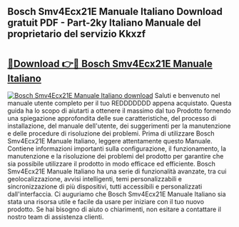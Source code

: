 ## Bosch Smv4Ecx21E Manuale Italiano Download gratuit PDF - Part-2ky Italiano Manuale del proprietario del servizio Kkxzf

# <h2><a href="http://df99our.blite.top/?on=Bosch+Smv4Ecx21E+Manuale+Italiano">🔗Download 👉🔴 Bosch Smv4Ecx21E Manuale Italiano</a></h2>

[![Bosch Smv4Ecx21E Manuale Italiano download](https://i.imgur.com/lujVjoI.png)](http://df99our.blite.top/?on=Bosch+Smv4Ecx21E+Manuale+Italiano)
Saluti e benvenuto nel manuale utente completo per il tuo REDDDDDDD appena acquistato. Questa guida ha lo scopo di aiutarti a ottenere il massimo dal tuo Prodotto fornendo una spiegazione approfondita delle sue caratteristiche, del processo di installazione, del manuale dell'utente, dei suggerimenti per la manutenzione e delle procedure di risoluzione dei problemi. Prima di utilizzare Bosch Smv4Ecx21E Manuale Italiano, leggere attentamente questo Manuale. Contiene informazioni importanti sulla configurazione, il funzionamento, la manutenzione e la risoluzione dei problemi del prodotto per garantire che sia possibile utilizzare il prodotto in modo efficace ed efficiente. Bosch Smv4Ecx21E Manuale Italiano ha una serie di funzionalità avanzate, tra cui geolocalizzazione, avvisi intelligenti, temi personalizzabili e sincronizzazione di più dispositivi, tutti accessibili e personalizzati dall'interfaccia. Ci auguriamo che Bosch Smv4Ecx21E Manuale Italiano sia stata una risorsa utile e facile da usare per iniziare con il tuo nuovo prodotto. Se hai bisogno di aiuto o chiarimenti, non esitare a contattare il nostro team di assistenza clienti.
